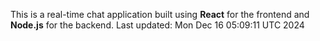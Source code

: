 This is a real-time chat application built using **React** for the frontend and **Node.js** for the backend.
Last updated: Mon Dec 16 05:09:11 UTC 2024
